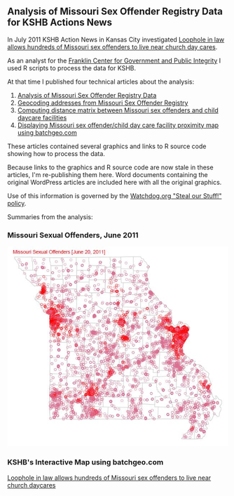 ## Analysis of Missouri Sex Offender Registry Data for KSHB Actions News

In July 2011 KSHB Action News in Kansas City investigated [Loophole in law allows hundreds of Missouri sex offenders to live near church day cares](http://www.kshb.com/news/local-news/investigations/loophole-in-law-allows-hundreds-of-missouri-sex-offenders-to-live-near-church-daycares).

As an analyst for the [Franklin Center for Government and Public Integrity](http://franklincenterhq.org/) I used R scripts to process the data for KSHB.

At that time I published four technical articles about the analysis:

1. [Analysis of Missouri Sex Offender Registry Data](http://franklincenterhq.org/2536/analysis-of-missouri-sex-offender-registry-data/)
2. [Geocoding addresses from Missouri Sex Offender Registry](http://franklincenterhq.org/2541/geocoding-addresses-from-missouri-sex-offender-registry/)
3. [Computing distance matrix between Missouri sex offenders and child daycare facilities](http://franklincenterhq.org/2544/computing-distance-matrix-between-missouri-sex-offenders-and-child-daycare-facilities/)
4. [Displaying Missouri sex offender/child day care facility proximity map using batchgeo.com](http://franklincenterhq.org/2563/displaying-missouri-sex-offenderchild-day-care-facility-proximity-map-using-batchgeo-com/)

These articles contained several graphics and links to R source code showing how to process the data.

Because links to the graphics and R source code are now stale in these articles, I'm re-publishing them here. Word documents containing the original WordPress articles are included here with all the original graphics.

Use of this information is governed by the [Watchdog.org "Steal our Stuff!" policy](http://watchdog.org/steal-our-stuff/).

Summaries from the analysis:

### Missouri Sexual Offenders, June 2011

![Missouri Sexual Offenders, June 2011](Missouri-Offenders-June-2011.jpg)

### KSHB's Interactive Map using batchgeo.com

[Loophole in law allows hundreds of Missouri sex offenders to live near church daycares](http://batchgeo.com/map/356612ae67bb92de8c91dd9fb7e27029)

